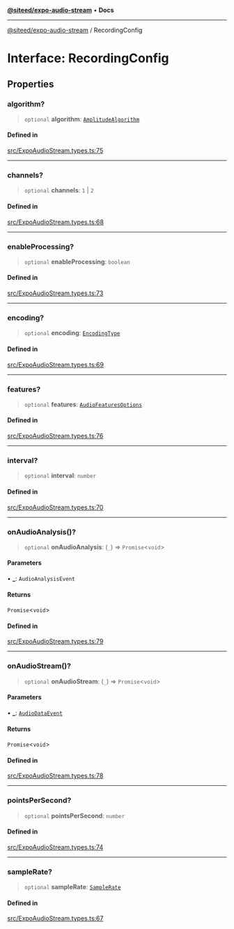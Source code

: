 [**@siteed/expo-audio-stream**](../README.md) • **Docs**

***

[@siteed/expo-audio-stream](../README.md) / RecordingConfig

# Interface: RecordingConfig

## Properties

### algorithm?

> `optional` **algorithm**: [`AmplitudeAlgorithm`](../type-aliases/AmplitudeAlgorithm.md)

#### Defined in

[src/ExpoAudioStream.types.ts:75](https://github.com/deeeed/expo-audio-stream/blob/97bc594b2639db73f20d8edddd722ad15171100c/packages/expo-audio-stream/src/ExpoAudioStream.types.ts#L75)

***

### channels?

> `optional` **channels**: `1` \| `2`

#### Defined in

[src/ExpoAudioStream.types.ts:68](https://github.com/deeeed/expo-audio-stream/blob/97bc594b2639db73f20d8edddd722ad15171100c/packages/expo-audio-stream/src/ExpoAudioStream.types.ts#L68)

***

### enableProcessing?

> `optional` **enableProcessing**: `boolean`

#### Defined in

[src/ExpoAudioStream.types.ts:73](https://github.com/deeeed/expo-audio-stream/blob/97bc594b2639db73f20d8edddd722ad15171100c/packages/expo-audio-stream/src/ExpoAudioStream.types.ts#L73)

***

### encoding?

> `optional` **encoding**: [`EncodingType`](../type-aliases/EncodingType.md)

#### Defined in

[src/ExpoAudioStream.types.ts:69](https://github.com/deeeed/expo-audio-stream/blob/97bc594b2639db73f20d8edddd722ad15171100c/packages/expo-audio-stream/src/ExpoAudioStream.types.ts#L69)

***

### features?

> `optional` **features**: [`AudioFeaturesOptions`](AudioFeaturesOptions.md)

#### Defined in

[src/ExpoAudioStream.types.ts:76](https://github.com/deeeed/expo-audio-stream/blob/97bc594b2639db73f20d8edddd722ad15171100c/packages/expo-audio-stream/src/ExpoAudioStream.types.ts#L76)

***

### interval?

> `optional` **interval**: `number`

#### Defined in

[src/ExpoAudioStream.types.ts:70](https://github.com/deeeed/expo-audio-stream/blob/97bc594b2639db73f20d8edddd722ad15171100c/packages/expo-audio-stream/src/ExpoAudioStream.types.ts#L70)

***

### onAudioAnalysis()?

> `optional` **onAudioAnalysis**: (`_`) => `Promise`\<`void`\>

#### Parameters

• **\_**: `AudioAnalysisEvent`

#### Returns

`Promise`\<`void`\>

#### Defined in

[src/ExpoAudioStream.types.ts:79](https://github.com/deeeed/expo-audio-stream/blob/97bc594b2639db73f20d8edddd722ad15171100c/packages/expo-audio-stream/src/ExpoAudioStream.types.ts#L79)

***

### onAudioStream()?

> `optional` **onAudioStream**: (`_`) => `Promise`\<`void`\>

#### Parameters

• **\_**: [`AudioDataEvent`](AudioDataEvent.md)

#### Returns

`Promise`\<`void`\>

#### Defined in

[src/ExpoAudioStream.types.ts:78](https://github.com/deeeed/expo-audio-stream/blob/97bc594b2639db73f20d8edddd722ad15171100c/packages/expo-audio-stream/src/ExpoAudioStream.types.ts#L78)

***

### pointsPerSecond?

> `optional` **pointsPerSecond**: `number`

#### Defined in

[src/ExpoAudioStream.types.ts:74](https://github.com/deeeed/expo-audio-stream/blob/97bc594b2639db73f20d8edddd722ad15171100c/packages/expo-audio-stream/src/ExpoAudioStream.types.ts#L74)

***

### sampleRate?

> `optional` **sampleRate**: [`SampleRate`](../type-aliases/SampleRate.md)

#### Defined in

[src/ExpoAudioStream.types.ts:67](https://github.com/deeeed/expo-audio-stream/blob/97bc594b2639db73f20d8edddd722ad15171100c/packages/expo-audio-stream/src/ExpoAudioStream.types.ts#L67)
